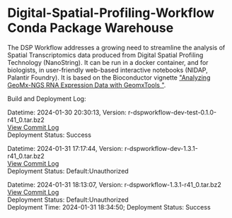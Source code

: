 # Digital-Spatial-Profiling-Workflow Conda Package Warehouse

The DSP Workflow addresses a growing need to streamline the analysis of Spatial Transcriptomics data produced from Digital Spatial Profiling Technology (NanoString). It can be run in a docker container, and for biologists, in user-friendly web-based interactive notebooks (NIDAP, Palantir Foundry). It is based on the Bioconductor vignette ["Analyzing GeoMx-NGS RNA Expression Data with GeomxTools
"](http://bioconductor.org/packages/release/workflows/vignettes/GeoMxWorkflows/inst/doc/GeomxTools_RNA-NGS_Analysis.html).  

Build and Deployment Log:

Datetime: 2024-01-30 20:30:13, Version:  r-dspworkflow-dev-test-0.1.0-r41_0.tar.bz2
<br>[View Commit Log](Commit_Log_r-dspworkflow-dev-test-0.1.0-r41_0.log)
<br>Deployment Status: Success

Datetime: 2024-01-31 17:17:44, Version:  r-dspworkflow-dev-1.3.1-r41_0.tar.bz2
<br>[View Commit Log](Commit_Log_r-dspworkflow-dev-1.3.1-r41_0.log)
<br>Deployment Status: Default:Unauthorized

Datetime: 2024-01-31 18:13:07, Version:  r-dspworkflow-1.3.1-r41_0.tar.bz2
<br>[View Commit Log](Commit_Log_r-dspworkflow-1.3.1-r41_0.log)
<br>Deployment Status: Default:Unauthorized
<br>Deployment Time: 2024-01-31 18:34:50; Deployment Status: Success
